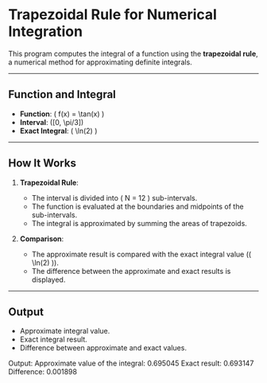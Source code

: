 # Trapezoidal Rule for Numerical Integration

This program computes the integral of a function using the **trapezoidal rule**, a numerical method for approximating definite integrals.

---

## Function and Integral
- **Function**: \( f(x) = \tan(x) \)
- **Interval**: \([0, \pi/3]\)
- **Exact Integral**: \( \ln(2) \)

---

## How It Works
1. **Trapezoidal Rule**:
   - The interval is divided into \( N = 12 \) sub-intervals.
   - The function is evaluated at the boundaries and midpoints of the sub-intervals.
   - The integral is approximated by summing the areas of trapezoids.

2. **Comparison**:
   - The approximate result is compared with the exact integral value (\( \ln(2) \)).
   - The difference between the approximate and exact results is displayed.

---

## Output
- Approximate integral value.
- Exact integral result.
- Difference between approximate and exact values.

Output:
Approximate value of the integral: 0.695045
Exact result: 0.693147
Difference: 0.001898  
